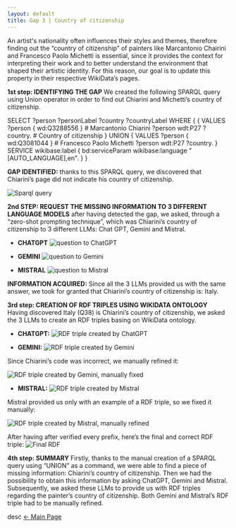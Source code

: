 ```yaml
---
layout: default
title: Gap 3 | Country of citizenship
---
```

An artist's nationality often influences their styles and themes, therefore finding out the “country of citizenship” of painters like Marcantonio Chairini and Francesco Paolo Michetti is essential, since it provides the context for interpreting their work and to better understand the environment that shaped their artistic identity. For this reason, our goal is to update this property in their respective WikiData’s pages.

**1st step: IDENTIFYING THE GAP**
 We created the following SPARQL query using Union operator in order to find out Chiarini and Michetti’s country of citizenship.

SELECT ?person ?personLabel ?country ?countryLabel WHERE {
  {
    VALUES ?person { wd:Q3288556 } # Marcantonio Chiarini
    ?person wdt:P27 ?country.    # Country of citizenship
  }
  UNION
  {
    VALUES ?person { wd:Q3081044 } # Francesco Paolo Michetti
    ?person wdt:P27 ?country.
  }
  SERVICE wikibase:label { bd:serviceParam wikibase:language "[AUTO_LANGUAGE],en". }
}

**GAP IDENTIFIED:** thanks to this SPARQL query, we discovered that Chiarini’s page did not indicate his country of citizenship.

![Sparql query](/abremipainters/assets/images/chiarinicountryofcitizenship/SPARQLQUERYCHIARINICOUNTRYOFCITIZENSHIP.jpg)

**2nd STEP: REQUEST THE MISSING INFORMATION TO 3 DIFFERENT LANGUAGE MODELS**
 after having detected the gap, we asked, through a “zero-shot prompting technique”, which was Chiarini’s country of citizenship to 3 different LLMs: Chat GPT, Gemini and Mistral.

- **CHATGPT**
![question to ChatGPT](/abremipainters/assets/images/chiarinicountryofcitizenship/CHATGPTQUESTION.jpg)

- **GEMINI**
![question to Gemini](/abremipainters/assets/images/chiarinicountryofcitizenship/GEMINIQUESTION.jpg)

- **MISTRAL**
![question to Mistral](/abremipainters/assets/images/chiarinicountryofcitizenship/MISTRALQUESTION.png)

**INFORMATION ACQUIRED:** Since all the 3 LLMs provided us with the same answer, we took for granted that Chiarini’s country of citizenship is: Italy.

**3rd step: CREATION OF RDF TRIPLES USING WIKIDATA ONTOLOGY**
 Having discovered Italy (Q38) is Chiarini’s country of citizenship, we asked the 3 LLMs to create an RDF triples basing on WikiData ontology.

- **CHATGPT:**
![RDF triple created by ChatGPT](/abremipainters/assets/images/chiarinicountryofcitizenship/CHATGOTRDFTRIPLE.jpg)

- **GEMINI:**
![RDF triple created by Gemini](/abremipainters/assets/images/chiarinicountryofcitizenship/GEMINIINCORRECTRDF.jpg)

 Since Chiarini’s code was incorrect, we manually refined it:

 ![RDF triple created by Gemini, manually fixed](/abremipainters/assets/images/chiarinicountryofcitizenship/GEMINICORRECTRDF.jpg)

- **MISTRAL:**
![RDF triple created by Mistral](/abremipainters/assets/images/chiarinicountryofcitizenship/MISTRALINCORRECTRDF.jpg)

Mistral provided us only with an example of a RDF triple, so we fixed it manually:

![RDF triple created by Mistral, manually refined](/abremipainters/assets/images/chiarinicountryofcitizenship/MISTRALCORRECTRDF.jpg)

After having after verified every prefix, here’s the final and correct RDF triple:
![Final RDF](/abremipainters/assets/images/chiarinicountryofcitizenship/FINALRDF.jpg)

**4th step: SUMMARY**
Firstly, thanks to the manual creation of a SPARQL query using “UNION” as a command, we were able to find a piece of missing information: Chiarini’s country of citizenship. Then we had the possibility to obtain this information by asking ChatGPT, Gemini and Mistral. Subsequently, we asked these LLMs to provide us with RDF triples regarding the painter’s country of citizenship. Both Gemini and Mistral’s RDF triple had to be manually refined.

desc
[← Main Page](./)
